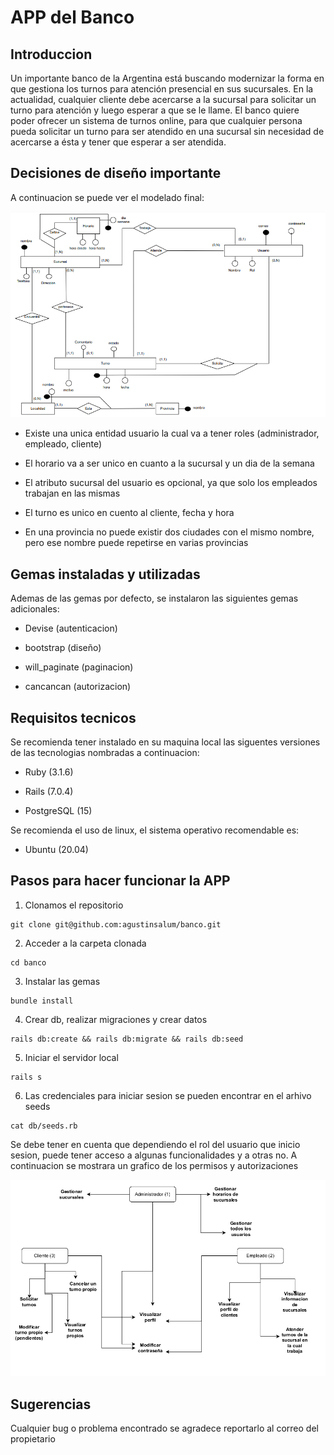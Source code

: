 # APP del Banco

## Introduccion

Un importante banco de la Argentina está buscando modernizar la forma en que gestiona los turnos para atención presencial en sus sucursales. En la actualidad, cualquier cliente debe acercarse a la sucursal para solicitar un turno para atención y luego esperar a que se le llame. El banco quiere poder ofrecer un sistema de turnos online, para que cualquier persona pueda solicitar un turno para ser atendido en una sucursal sin necesidad de acercarse a ésta y tener que esperar a ser atendida.

## Decisiones de diseño importante

A continuacion se puede ver el modelado final:

![Screenshot](modelado.png)


* Existe una unica entidad usuario la cual va a tener roles (administrador, empleado, cliente)

* El horario va a ser unico en cuanto a la sucursal y un dia de la semana

* El atributo sucursal del usuario es opcional, ya que solo los empleados trabajan en las mismas

* El turno es unico en cuento al cliente, fecha y hora

* En una provincia no puede existir dos ciudades con el mismo nombre, pero ese nombre puede repetirse en varias provincias

## Gemas instaladas y utilizadas

Ademas de las gemas por defecto, se instalaron las siguientes gemas adicionales:

* Devise (autenticacion)

* bootstrap (diseño)

* will_paginate (paginacion)

* cancancan (autorizacion)

## Requisitos tecnicos

Se recomienda tener instalado en su maquina local las siguentes versiones de las tecnologias nombradas a continuacion:

* Ruby (3.1.6)

* Rails (7.0.4)

* PostgreSQL (15)

Se recomienda el uso de linux, el sistema operativo recomendable es:

* Ubuntu (20.04)


## Pasos para hacer funcionar la APP

1. Clonamos el repositorio

```
git clone git@github.com:agustinsalum/banco.git
```

2. Acceder a la carpeta clonada

```
cd banco
```

3. Instalar las gemas

```
bundle install
```

4. Crear db, realizar migraciones y crear datos

```
rails db:create && rails db:migrate && rails db:seed
```

5. Iniciar el servidor local

```
rails s
```

6. Las credenciales para iniciar sesion se pueden encontrar en el arhivo seeds

```
cat db/seeds.rb
```

Se debe tener en cuenta que dependiendo el rol del usuario que inicio sesion, puede tener acceso a algunas funcionalidades y a otras no. A continuacion se mostrara un grafico de los permisos y autorizaciones

![Screenshot](autorizaciones.png)

## Sugerencias

Cualquier bug o problema encontrado se agradece reportarlo al correo del propietario